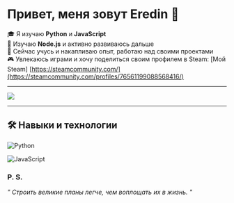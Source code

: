 # Привет, меня зовут Eredin  👋

🎓 Я изучаю **Python** и **JavaScript**  
🧠 Изучаю **Node.js** и активно развиваюсь дальше  
🚀 Сейчас учусь и накапливаю опыт, работаю над своими проектами  
🎮 Увлекаюсь играми и хочу поделиться своим профилем в Steam: [Мой Steam] [https://steamcommunity.com/](https://steamcommunity.com/profiles/76561199088568416/)

---

<img src="https://media2.giphy.com/media/v1.Y2lkPTc5MGI3NjExNnZvMzF3ZDNuMG9yeTkwZHR3MWIybXJrM3dxenQzZ2RzY2lwbmkxMCZlcD12MV9pbnRlcm5hbF9naWZfYnlfaWQmY3Q9Zw/TIcqppfavXjhqxhUVV/giphy.gif">

---

## 🛠️ Навыки и технологии

![Python](https://img.shields.io/badge/-Python-3776AB?style=flat&logo=python&logoColor=white) 

![JavaScript](https://img.shields.io/badge/-JavaScript-F7DF1E?style=flat&logo=javascript&logoColor=black)



### P. S.
*" Строить великие планы легче, чем воплощать их в жизнь. "*

